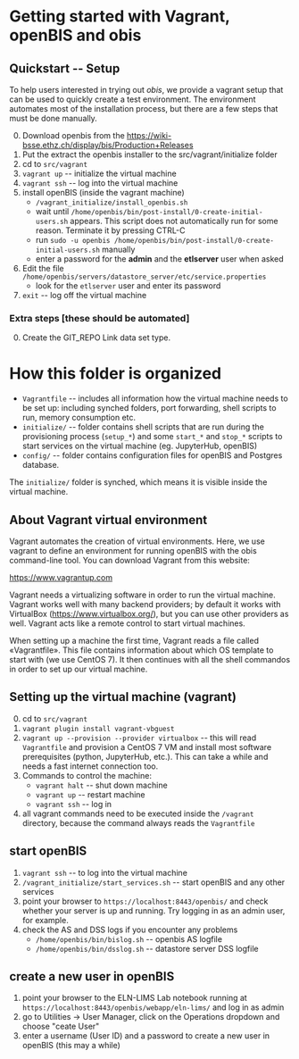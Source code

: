 # Getting started with Vagrant, openBIS and obis

## Quickstart -- Setup

To help users interested in trying out _obis_, we provide a vagrant setup that can be used to quickly create a test environment. The environment automates most of the installation process, but there are a few steps that must be done manually.

0. Download openbis from the https://wiki-bsse.ethz.ch/display/bis/Production+Releases
1. Put the extract the openbis installer to the src/vagrant/initialize folder
2. cd to `src/vagrant`
3. `vagrant up` -- initialize the virtual machine
4. `vagrant ssh`  -- log into the virtual machine
6. install openBIS (inside the vagrant machine)
   - `/vagrant_initialize/install_openbis.sh`
   - wait until `/home/openbis/bin/post-install/0-create-initial-users.sh` appears. This script does not automatically run for some reason. Terminate it by pressing CTRL-C
   - run `sudo -u openbis /home/openbis/bin/post-install/0-create-initial-users.sh` manually
   - enter a password for the **admin** and the **etlserver** user when asked
7. Edit the file `/home/openbis/servers/datastore_server/etc/service.properties`
   - look for the `etlserver` user and enter its password
8. `exit` -- log off the virtual machine

### Extra steps [these should be automated]

0. Create the GIT_REPO Link data set type.


# How this folder is organized

- `Vagrantfile` -- includes all information how the virtual machine needs to be set up: including synched folders, port forwarding, shell scripts to run, memory consumption etc.
- `initialize/` -- folder contains shell scripts that are run during the provisioning process (`setup_*`) and some `start_*` and `stop_*` scripts to start services on the virtual machine (eg. JupyterHub, openBIS)
- `config/` -- folder contains configuration files for openBIS and Postgres database.

The `initialize/` folder is synched, which means it is visible inside the virtual machine.


## About Vagrant virtual environment

Vagrant automates the creation of virtual environments. Here, we use vagrant to define an environment for running openBIS with the obis command-line tool. You can download Vagrant from this website:

https://www.vagrantup.com

Vagrant needs a virtualizing software in order to run the virtual machine. Vagrant works well with many backend providers; by default it works with VirtualBox (https://www.virtualbox.org/), but you can use other providers as well. Vagrant acts like a remote control to start virtual machines.

When setting up a machine the first time, Vagrant reads a file called «Vagrantfile». This file contains information about which OS template to start with (we use CentOS 7). It then continues with all the shell commandos in order to set up our virtual machine.


## Setting up the virtual machine (vagrant)

0. cd to `src/vagrant`
1. `vagrant plugin install vagrant-vbguest`
2. `vagrant up --provision --provider virtualbox` -- this will read `Vagrantfile` and provision a CentOS 7 VM and install most software prerequisites (python, JupyterHub, etc.). This can take a while and needs a fast internet connection too.
3. Commands to control the machine:
    - `vagrant halt` -- shut down machine
    - `vagrant up`   -- restart machine
    - `vagrant ssh`  -- log in
4. all vagrant commands need to be executed inside the `/vagrant` directory, because the command always reads the `Vagrantfile`


## start openBIS

1. `vagrant ssh` -- to log into the virtual machine
1. `/vagrant_initialize/start_services.sh` -- start openBIS and any other services
1. point your browser to `https://localhost:8443/openbis/` and check whether your server is up and running. Try logging in as an admin user, for example.
1. check the AS and DSS logs if you encounter any problems
   * `/home/openbis/bin/bislog.sh` -- openbis AS logfile
   * `/home/openbis/bin/dsslog.sh` -- datastore server DSS logfile

## create a new user in openBIS

1. point your browser to the ELN-LIMS Lab notebook running at `https://localhost:8443/openbis/webapp/eln-lims/` and log in as admin
1. go to Utilities -> User Manager, click on the Operations dropdown and choose "ceate User"
1. enter a username (User ID) and a password to create a new user in openBIS (this may a while)
